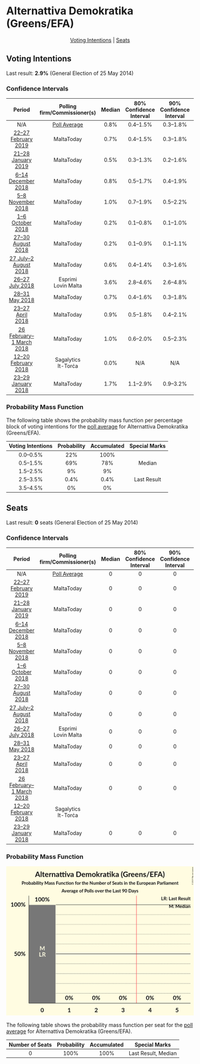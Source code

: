 # Alternattiva Demokratika (Greens/EFA)

<p align="center"><a href="#voting-intentions">Voting Intentions</a> | <a href="#seats">Seats</a></p>

## Voting Intentions

Last result: **2.9%** (General Election of 25 May 2014)

### Confidence Intervals

| Period     | Polling firm/Commissioner(s) | Median | 80% Confidence Interval | 90% Confidence Interval | 95% Confidence Interval | 99% Confidence Interval |
|:----------:|:----------------:|:-----------:|:-----------------------:|:-----------------------:|:-----------------------:|:-----------------------:|
| N/A | [Poll Average](average.html) | 0.8% | 0.4–1.5% | 0.3–1.8% | 0.3–2.0% | 0.2–2.5% |
| [22–27 February 2019](2019-02-27-MaltaToday.html) | MaltaToday | 0.7% | 0.4–1.5% | 0.3–1.8% | 0.2–2.0% | 0.2–2.5% |
| [21–28 January 2019](2019-01-28-MaltaToday.html) | MaltaToday | 0.5% | 0.3–1.3% | 0.2–1.6% | 0.2–1.8% | 0.1–2.3% |
| [6–14 December 2018](2018-12-14-MaltaToday.html) | MaltaToday | 0.8% | 0.5–1.7% | 0.4–1.9% | 0.3–2.1% | 0.2–2.6% |
| [5–8 November 2018](2018-11-08-MaltaToday.html) | MaltaToday | 1.0% | 0.7–1.9% | 0.5–2.2% | 0.5–2.4% | 0.3–2.9% |
| [1–6 October 2018](2018-10-06-MaltaToday.html) | MaltaToday | 0.2% | 0.1–0.8% | 0.1–1.0% | 0.0–1.2% | 0.0–1.6% |
| [27–30 August 2018](2018-08-30-MaltaToday.html) | MaltaToday | 0.2% | 0.1–0.9% | 0.1–1.1% | 0.0–1.2% | 0.0–1.6% |
| [27 July–2 August 2018](2018-08-02-MaltaToday.html) | MaltaToday | 0.6% | 0.4–1.4% | 0.3–1.6% | 0.2–1.8% | 0.1–2.3% |
| [26–27 July 2018](2018-07-27-Esprimi.html) | Esprimi <br> Lovin Malta | 3.6% | 2.8–4.6% | 2.6–4.8% | 2.5–5.1% | 2.2–5.6% |
| [28–31 May 2018](2018-05-31-MaltaToday.html) | MaltaToday | 0.7% | 0.4–1.6% | 0.3–1.8% | 0.2–2.0% | 0.2–2.5% |
| [23–27 April 2018](2018-04-27-MaltaToday.html) | MaltaToday | 0.9% | 0.5–1.8% | 0.4–2.1% | 0.4–2.3% | 0.2–2.9% |
| [26 February–1 March 2018](2018-03-01-MaltaToday.html) | MaltaToday | 1.0% | 0.6–2.0% | 0.5–2.3% | 0.4–2.6% | 0.3–3.2% |
| [12–20 February 2018](2018-02-20-Sagalytics.html) | Sagalytics <br> It-Torċa | 0.0% | N/A | N/A | N/A | N/A |
| [23–29 January 2018](2018-01-29-MaltaToday.html) | MaltaToday | 1.7% | 1.1–2.9% | 0.9–3.2% | 0.8–3.6% | 0.6–4.3% |

### Probability Mass Function

The following table shows the probability mass function per percentage block of voting intentions for the [poll average](average.html) for Alternattiva Demokratika (Greens/EFA).

| Voting Intentions | Probability | Accumulated | Special Marks |
|:-----------------:|:-----------:|:-----------:|:-------------:|
| 0.0–0.5% | 22% | 100% |  |
| 0.5–1.5% | 69% | 78% | Median |
| 1.5–2.5% | 9% | 9% |  |
| 2.5–3.5% | 0.4% | 0.4% | Last Result |
| 3.5–4.5% | 0% | 0% |  |


## Seats

Last result: **0** seats (General Election of 25 May 2014)

### Confidence Intervals

| Period     | Polling firm/Commissioner(s) | Median | 80% Confidence Interval | 90% Confidence Interval | 95% Confidence Interval | 99% Confidence Interval |
|:----------:|:----------------:|:------:|:-----------------------:|:-----------------------:|:-----------------------:|:-----------------------:|
| N/A | [Poll Average](average.html) | 0 | 0 | 0 | 0 | 0 |
| [22–27 February 2019](2019-02-27-MaltaToday.html) | MaltaToday | 0 | 0 | 0 | 0 | 0 |
| [21–28 January 2019](2019-01-28-MaltaToday.html) | MaltaToday | 0 | 0 | 0 | 0 | 0 |
| [6–14 December 2018](2018-12-14-MaltaToday.html) | MaltaToday | 0 | 0 | 0 | 0 | 0 |
| [5–8 November 2018](2018-11-08-MaltaToday.html) | MaltaToday | 0 | 0 | 0 | 0 | 0 |
| [1–6 October 2018](2018-10-06-MaltaToday.html) | MaltaToday | 0 | 0 | 0 | 0 | 0 |
| [27–30 August 2018](2018-08-30-MaltaToday.html) | MaltaToday | 0 | 0 | 0 | 0 | 0 |
| [27 July–2 August 2018](2018-08-02-MaltaToday.html) | MaltaToday | 0 | 0 | 0 | 0 | 0 |
| [26–27 July 2018](2018-07-27-Esprimi.html) | Esprimi <br> Lovin Malta | 0 | 0 | 0 | 0 | 0 |
| [28–31 May 2018](2018-05-31-MaltaToday.html) | MaltaToday | 0 | 0 | 0 | 0 | 0 |
| [23–27 April 2018](2018-04-27-MaltaToday.html) | MaltaToday | 0 | 0 | 0 | 0 | 0 |
| [26 February–1 March 2018](2018-03-01-MaltaToday.html) | MaltaToday | 0 | 0 | 0 | 0 | 0 |
| [12–20 February 2018](2018-02-20-Sagalytics.html) | Sagalytics <br> It-Torċa |  |  |  |  |  |
| [23–29 January 2018](2018-01-29-MaltaToday.html) | MaltaToday | 0 | 0 | 0 | 0 | 0 |

### Probability Mass Function

![Graph with seats probability mass function not yet produced](average-seats-pmf-alternattivademokratikagreensefa.png "Seats Probability Mass Function")

The following table shows the probability mass function per seat for the [poll average](average.html) for Alternattiva Demokratika (Greens/EFA).

| Number of Seats | Probability | Accumulated | Special Marks |
|:---------------:|:-----------:|:-----------:|:-------------:|
| 0 | 100% | 100% | Last Result, Median |


